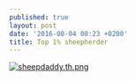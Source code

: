 ```yaml
---
published: true
layout: post
date: '2016-08-04 08:23 +0200'
title: Top 1% sheepherder
---
```

[![sheepdaddy.th.png](https://scrot.moe/images/2016/08/04/sheepdaddy.th.png)](https://scrot.moe/images/2016/08/04/sheepdaddy.png)
